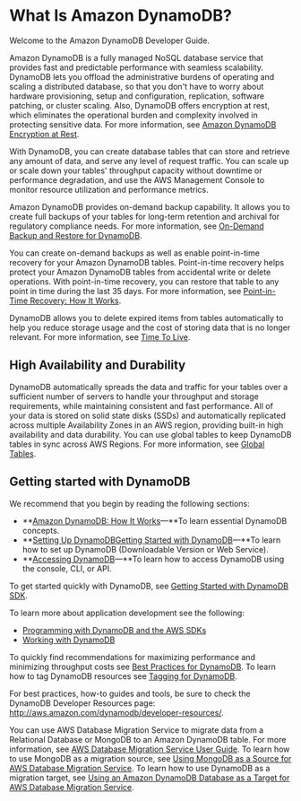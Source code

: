 # What Is Amazon DynamoDB?<a name="Introduction"></a>

Welcome to the Amazon DynamoDB Developer Guide\.

Amazon DynamoDB is a fully managed NoSQL database service that provides fast and predictable performance with seamless scalability\. DynamoDB lets you offload the administrative burdens of operating and scaling a distributed database, so that you don't have to worry about hardware provisioning, setup and configuration, replication, software patching, or cluster scaling\. Also, DynamoDB offers encryption at rest, which eliminates the operational burden and complexity involved in protecting sensitive data\. For more information, see [Amazon DynamoDB Encryption at Rest](EncryptionAtRest.md)\. 

With DynamoDB, you can create database tables that can store and retrieve any amount of data, and serve any level of request traffic\. You can scale up or scale down your tables' throughput capacity without downtime or performance degradation, and use the AWS Management Console to monitor resource utilization and performance metrics\.

 Amazon DynamoDB provides on\-demand backup capability\. It allows you to create full backups of your tables for long\-term retention and archival for regulatory compliance needs\. For more information, see [On\-Demand Backup and Restore for DynamoDB](BackupRestore.md)\. 

 You can create on\-demand backups as well as enable point\-in\-time recovery for your Amazon DynamoDB tables\. Point\-in\-time recovery helps protect your Amazon DynamoDB tables from accidental write or delete operations\. With point\-in\-time recovery, you can restore that table to any point in time during the last 35 days\. For more information, see [Point\-in\-Time Recovery: How It Works](PointInTimeRecovery_Howitworks.md)\. 

 DynamoDB allows you to delete expired items from tables automatically to help you reduce storage usage and the cost of storing data that is no longer relevant\. For more information, see [Time To Live](TTL.md)\. 

## High Availability and Durability<a name="ddb_highavailability"></a>

DynamoDB automatically spreads the data and traffic for your tables over a sufficient number of servers to handle your throughput and storage requirements, while maintaining consistent and fast performance\. All of your data is stored on solid state disks \(SSDs\) and automatically replicated across multiple Availability Zones in an AWS region, providing built\-in high availability and data durability\. You can use global tables to keep DynamoDB tables in sync across AWS Regions\. For more information, see [Global Tables](GlobalTables.md)\. 

## Getting started with DynamoDB<a name="ddb_getstarted"></a>

We recommend that you begin by reading the following sections:
+ **[Amazon DynamoDB: How It Works](HowItWorks.md)—**To learn essential DynamoDB concepts\.
+ **[Setting Up DynamoDBGetting Started with DynamoDB](SettingUp.md)—**To learn how to set up DynamoDB \(Downloadable Version or Web Service\)\.
+ **[Accessing DynamoDB](AccessingDynamoDB.md)—**To learn how to access DynamoDB using the console, CLI, or API\. 

 To get started quickly with DynamoDB, see [Getting Started with DynamoDB SDK](GettingStarted.md)\. 

To learn more about application development see the following:
+ [Programming with DynamoDB and the AWS SDKs](Programming.md)
+ [Working with DynamoDB](WorkingWithDynamo.md)

 To quickly find recommendations for maximizing performance and minimizing throughput costs see [Best Practices for DynamoDB](best-practices.md)\. To learn how to tag DynamoDB resources see [Tagging for DynamoDB](Tagging.md)\. 

For best practices, how\-to guides and tools, be sure to check the DynamoDB Developer Resources page: [http://aws\.amazon\.com/dynamodb/developer\-resources/](https://aws.amazon.com/dynamodb/developer-resources/)\. 

 You can use AWS Database Migration Service to migrate data from a Relational Database or MongoDB to an Amazon DynamoDB table\. For more information, see [AWS Database Migration Service User Guide](https://docs.aws.amazon.com/dms/latest/userguide/)\. To learn how to use MongoDB as a migration source, see [Using MongoDB as a Source for AWS Database Migration Service](https://docs.aws.amazon.com/dms/latest/userguide/CHAP_Source.MongoDB.html)\. To learn how to use DynamoDB as a migration target, see [Using an Amazon DynamoDB Database as a Target for AWS Database Migration Service](https://docs.aws.amazon.com/dms/latest/userguide/CHAP_Target.DynamoDB.html)\. 
